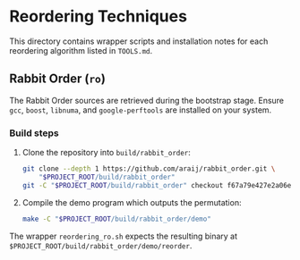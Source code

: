 # Reordering Techniques

This directory contains wrapper scripts and installation notes for each
reordering algorithm listed in `TOOLS.md`.

## Rabbit Order (`ro`)

The Rabbit Order sources are retrieved during the bootstrap stage. Ensure `gcc`,
`boost`, `libnuma`, and `google-perftools` are installed on your system.

### Build steps

1. Clone the repository into `build/rabbit_order`:

   ```bash
   git clone --depth 1 https://github.com/araij/rabbit_order.git \
       "$PROJECT_ROOT/build/rabbit_order"
   git -C "$PROJECT_ROOT/build/rabbit_order" checkout f67a79e427e2a06e72f6b528fd5464dfe8a43174
   ```
2. Compile the demo program which outputs the permutation:

   ```bash
   make -C "$PROJECT_ROOT/build/rabbit_order/demo"
   ```

The wrapper `reordering_ro.sh` expects the resulting binary at
`$PROJECT_ROOT/build/rabbit_order/demo/reorder`.
